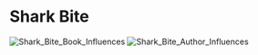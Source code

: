 # Shark Bite

![Shark_Bite_Book_Influences](https://user-images.githubusercontent.com/89365381/130378668-150c7855-1595-4cb1-9030-036da94b02bb.png)
![Shark_Bite_Author_Influences](https://user-images.githubusercontent.com/89365381/130378709-f59558da-0715-4c78-a4ad-d512252a6d61.png)

